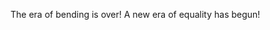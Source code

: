The era of bending is over! A new era of equality has begun!

<img style="with:200px" src="https://64.media.tumblr.com/c1eb16d5220e37e0125ce85ab3ec124f/tumblr_nhbzci11l51r1w4gno1_500.gifv" alt="">

